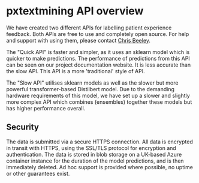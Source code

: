 # pxtextmining API overview

We have created two different APIs for labelling patient experience feedback. Both APIs are free to use and completely open source. For help and support with using them, please contact [Chris Beeley](mailto:chris.beeley1@nhs.net).

The "Quick API" is faster and simpler, as it uses an sklearn model which is quicker to make predictions. The performance of predictions from this API can be seen on our project documentation website. It is less accurate than the slow API. This API is a more 'traditional' style of API.

The "Slow API" utilises sklearn models as well as the slower but more powerful transformer-based Distilbert model. Due to the demanding hardware requirements of this model, we have set up a slower and slightly more complex API which combines (ensembles) together these models but has higher performance overall.

## Security

The data is submitted via a secure HTTPS connection. All data is encrypted in transit with HTTPS, using the SSL/TLS protocol for encryption and authentication. The data is stored in blob storage on a UK-based Azure container instance for the duration of the model predictions, and is then immediately deleted. Ad hoc support is provided where possible, no uptime or other guarantees exist.
